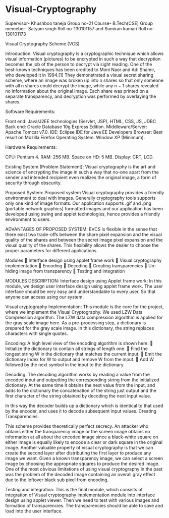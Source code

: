 # Visual-Cryptography
Supervisor- Khushboo taneja Group no-21 Course- B.Tech(CSE) Group memeber- Satyam singh Roll no-130101157 and Sumiran kumari Roll no-130101173 

Visual Cryptography Scheme (VCS)

Introduction: Visual cryptography is a cryptographic technique which allows visual information (pictures) to be encrypted in such a way that decryption becomes the job of the person to decrypt via sight reading.
One of the best-known techniques has been credited to Moni Naor and Adi Shamir, who developed it in 1994.[1] They demonstrated a visual secret sharing scheme, where an image was broken up into n shares so that only someone with all n shares could decrypt the image, while any n − 1 shares revealed no information about the original image. Each share was printed on a separate transparency, and decryption was performed by overlaying the shares.

Software Requirements:

Front end: Java/J2EE technologies (Servlet, JSP), HTML, CSS, JS, JDBC Back end: Oracle Database 10g Express Edition. Middleware/Server: Apache Tomcat v7.0. IDE: Eclipse IDE for Java EE Developers Browser: Best result on Mozilla Firefox Operating System: Window XP (Minimum).

Hardware Requirements:

CPU: Pentium 4. RAM: 256 MB. Space on HD: 5 MB. Display: CRT, LCD.

Existing System (Problem Statement): Visual cryptography is the art and science of encrypting the image in such a way that no-one apart from the sender and intended recipient even realizes the original image, a form of security through obscurity.

Proposed System: Proposed system Visual cryptography provides a friendly environment to deal with images. Generally cryptography tools supports only one kind of image formats. Our application supports .gif and .png (portable network graphics) formatted images and our application has been developed using swing and applet technologies, hence provides a friendly environment to users.

ADVANTAGES OF PROPOSED SYSTEM:
EVCS is flexible in the sense that there exist two trade-offs between the share pixel expansion and the visual quality of the shares and between the secret image pixel expansion and the visual quality of the shares. This flexibility allows the dealer to choose the proper parameters for different applications.

Modules  Interface design using applet frame work  Visual cryptography implementation  Encoding  Decoding  Creating transparencies  Un-hiding image from transparency  Testing and integration

MODULES DESCRIPTION: Interface design using Applet frame work: In this module, we design user interface design using applet frame work. The user interface should be very easy and understandable to every user. So that anyone can access using our system.

Visual cryptography Implementation: This module is the core for the project, where we implement the Visual Cryptography. We used LZW Data Compression algorithm. The LZW data compression algorithm is applied for the gray scale image here. As a pre-processing step, a dictionary is prepared for the gray scale image. In this dictionary, the string replaces characters with single quotes.

Encoding: A high level view of the encoding algorithm is shown here:  Initialize the dictionary to contain all strings of length one.  Find the longest string W in the dictionary that matches the current input.  Emit the dictionary index for W to output and remove W from the input.  Add W followed by the next symbol in the input to the dictionary.

Decoding: The decoding algorithm works by reading a value from the encoded input and outputting the corresponding string from the initialized dictionary. At the same time it obtains the next value from the input, and adds to the dictionary the concatenation of the string just output and the first character of the string obtained by decoding the next input value.

In this way the decoder builds up a dictionary which is identical to that used by the encoder, and uses it to decode subsequent input values. Creating Transparencies:

This scheme provides theoretically perfect secrecy. An attacker who obtains either the transparency image or the screen image obtains no information at all about the encoded image since a black-white square on either image is equally likely to encode a clear or dark square in the original image. Another valuable property of visual cryptography is that we can create the second layer after distributing the first layer to produce any image we want. Given a known transparency image, we can select a screen image by choosing the appropriate squares to produce the desired image. One of the most obvious limitations of using visual cryptography in the past was the problem of the decoded image containing an overall gray effect due to the leftover black sub pixel from encoding. 

Testing and integration: This is the final module, which consists of integration of Visual cryptography implementation module into interface design using applet viewer. Then we need to test with various images and formation of transparencies. The transparencies should be able to save and load into the user interface.

